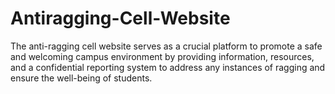 # Antiragging-Cell-Website
The anti-ragging cell website serves as a crucial platform to promote a safe and welcoming campus environment by providing information, resources, and a confidential reporting system to address any instances of ragging and ensure the well-being of students.
